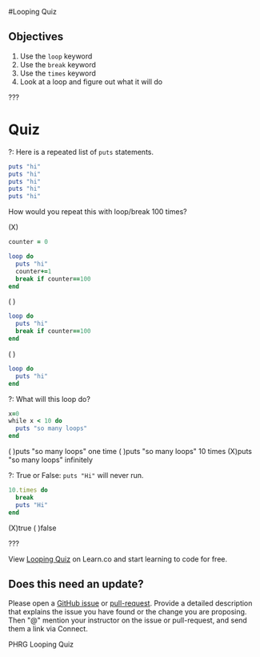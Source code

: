 #Looping Quiz

## Objectives

1. Use the `loop` keyword
2. Use the `break` keyword 
3. Use the `times` keyword
4. Look at a loop and figure out what it will do

???

# Quiz

?: Here is a repeated list of `puts` statements. 

```ruby
puts "hi"
puts "hi"
puts "hi"
puts "hi"
puts "hi"
```

How would you repeat this with loop/break 100 times?

(X)
```ruby
counter = 0

loop do
  puts "hi"
  counter+=1
  break if counter==100
end
``` 
( )
```ruby
loop do
  puts "hi"
  break if counter==100
end
```  
( )
```ruby
loop do
  puts "hi"
end
```  

?: What will this loop do?

```ruby
x=0
while x < 10 do
  puts "so many loops"
end
```

( )puts "so many loops" one time ( )puts "so many loops" 10 times (X)puts "so many loops" infinitely

?: True or False: `puts "Hi"` will never run.

```ruby
10.times do
  break
  puts "Hi"
end
```

(X)true ( )false

???



<p class='util--hide'>View <a href='https://learn.co/lessons/looping-quiz'>Looping Quiz</a> on Learn.co and start learning to code for free.</p>

## Does this need an update?

Please open a [GitHub issue](https://github.com/learn-co-curriculum/phrg-looping-quiz/pulls) or [pull-request](https://github.com/learn-co-curriculum/phrg-looping-quiz/pulls). Provide a detailed description that explains the issue you have found or the change you are proposing. Then "@" mention your instructor on the issue or pull-request, and send them a link via Connect.

<p data-visibility='hidden'>PHRG Looping Quiz</p>
